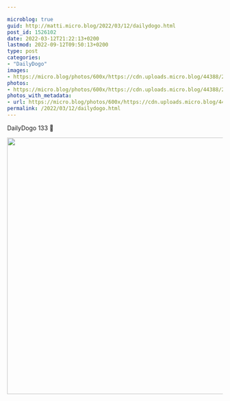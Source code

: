 ```yaml
---

microblog: true
guid: http://matti.micro.blog/2022/03/12/dailydogo.html
post_id: 1526102
date: 2022-03-12T21:22:13+0200
lastmod: 2022-09-12T09:50:13+0200
type: post
categories:
- "DailyDogo"
images:
- https://micro.blog/photos/600x/https://cdn.uploads.micro.blog/44388/2022/db26ed3c44.jpg
photos:
- https://micro.blog/photos/600x/https://cdn.uploads.micro.blog/44388/2022/db26ed3c44.jpg
photos_with_metadata:
- url: https://micro.blog/photos/600x/https://cdn.uploads.micro.blog/44388/2022/db26ed3c44.jpg
permalink: /2022/03/12/dailydogo.html
---
```

DailyDogo 133 🐶

<img src="/media/uploads/2022/db26ed3c44.jpg" width="600" height="600" alt="" />
